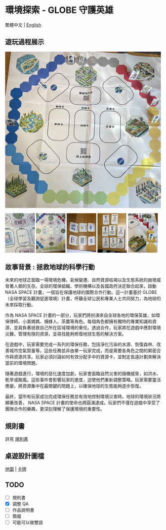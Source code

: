 # 環境探索 - GLOBE 守護英雄

繁體中文 | [English](README.en.md)

## 遊玩過程展示

![map](./asset/map.png)

<div style="display: flex; flex-wrap: wrap; center;">
  <img src="asset/demo1.jpg" alt="Image 1" style="width: 19%; margin-right: 0.75%;">
  <img src="asset/demo2.jpg" alt="Image 2" style="width: 19%; margin-right: 0.75%;">
  <img src="asset/demo3.jpg" alt="Image 3" style="width: 19%; margin-right: 0.75%;">
  <img src="asset/demo4.jpg" alt="Image 1" style="width: 19%; margin-right: 0.75%;">
  <img src="asset/demo5.jpg" alt="Image 2" style="width: 19%; margin-right: 0.75%;">
</div>

## 故事背景 : 拯救地球的科學行動

未來的地球正面臨一場環境危機，氣候變遷、自然資源枯竭以及生態系統的崩壞威脅著人類的生存。全球的環保組織、學術機構以及各國政府決定聯合起來，啟動 NASA SPACE 計畫，一個旨在保護地球的國際合作行動。這一計畫基於 GLOBE （全球學習及觀測促進環境）計畫，呼籲全球公民和專業人士共同努力，為地球的未來採取行動。

作為 NASA SPACE 計畫的一部分，玩家們將扮演來自全球各地的環保英雄，如環保律師、小美媽媽、捕蜂人、茶農等角色。每個角色都擁有獨特的專業知識和資源，並肩負著拯救自己所在區域環境的重任。透過合作，玩家將在遊戲中應對環境災難，管理有限的資源，並尋找能夠修復地球生態的解決方案。

在遊戲中，玩家需要完成一系列的環保任務，包括淨化污染的水源、恢復森林、改善城市空氣質量等。這些任務並非由單一玩家完成，而是需要各角色之間的緊密合作與資源共享。玩家必須討論如何有效分配手中的資源卡，並制定長遠計劃來解決當前的環境問題。

隨著遊戲進行，環境的惡化速度加劇，玩家會面臨自然災害的隨機威脅，如洪水、乾旱或颱風。這些事件會影響玩家的進度，迫使他們重新調整策略。玩家需要靈活應變，將資源集中在最關鍵的問題上，以確保地球的生態能夠逐步恢復。

最終，當所有玩家成功完成環保任務並有效地控制環境災害時，地球的環境狀況將顯著改善， NASA SPACE 計畫的使命也將圓滿達成。玩家們不僅在遊戲中享受了團隊合作的樂趣，更深刻理解了保護環境的重要性。

## 規則書

詳見 [規則書](./rule.md)

## 桌遊設計圖檔

[地圖](./asset/地圖.pdf) | [卡牌](./asset/卡牌.pdf)

## TODO

- [ ] 規則書
- [x] 調整 QA
- [ ] 作品說明書
- [ ] 簡報
- [ ] 可能可以做雙語
